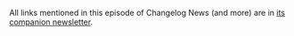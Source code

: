 All links mentioned in this episode of Changelog News (and more) are in [its companion newsletter](https://changelog.com/news/80/email).